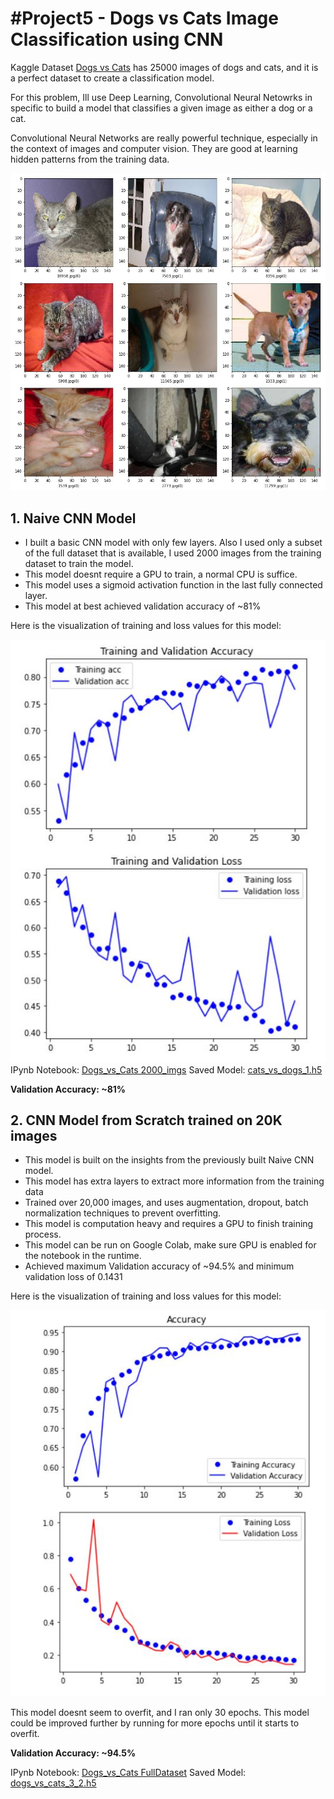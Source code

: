 # #Project5 - Dogs vs Cats Image Classification using CNN

Kaggle Dataset [Dogs vs Cats]() has 25000 images of dogs and cats, and it is a perfect dataset to create a classification model.

For this problem, Ill use Deep Learning, Convolutional Neural Netowrks in specific to build a model that classifies a given image as either a dog or a cat.

Convolutional Neural Networks are really powerful technique, especially in the context of images and computer vision. They are good at learning hidden patterns from the training data.

![Cats vs Dogs Classification output](images/output.JPG)

## 1. Naive CNN Model

- I built a basic CNN model with only few layers. Also I used only a subset of the full dataset that is available, I used 2000 images from the training dataset to train the model.
- This model doesnt require a GPU to train, a normal CPU is suffice.
- This model uses a sigmoid activation function in the last fully connected layer.
- This model at best achieved validation accuracy of ~81% 

Here is the visualization of training and loss values for this model:

![Visualization of Classifier](images/dogs_vs_cats_2k_viz.JPG)
IPynb Notebook: [Dogs_vs_Cats 2000_imgs](https://github.com/laxmena/100MLProjects/blob/master/Project5%20-%20Dogs%20vs%20Cats/Dogs_vs_Cats%202000_imgs.ipynb) 
Saved Model: [cats_vs_dogs_1.h5](https://github.com/laxmena/100MLProjects/blob/master/Project5%20-%20Dogs%20vs%20Cats/cats_vs_dogs_1.h5)

**Validation Accuracy: ~81%**

## 2. CNN Model from Scratch trained on 20K images
-  This model is built on the insights from the previously built Naive CNN model.
- This model has extra layers to extract more information from the training data
- Trained over 20,000 images, and uses augmentation, dropout, batch normalization techniques to prevent overfitting.
- This model is computation heavy and requires a GPU to finish training process.
- This model can be run on Google Colab, make sure GPU is enabled for the notebook in the runtime.
- Achieved maximum Validation accuracy of ~94.5% and minimum validation loss of 0.1431

Here is the visualization of training and loss values for this model:

![Visualization of Classifier](images/dogs_vs_cats_20k_viz.JPG)

This model doesnt seem to overfit, and I ran only 30 epochs. This model could be improved further by running for more epochs until it starts to overfit.

**Validation Accuracy: ~94.5%**

IPynb Notebook: [Dogs_vs_Cats FullDataset](https://github.com/laxmena/100MLProjects/blob/master/Project5%20-%20Dogs%20vs%20Cats/Dogs_vs_cats%20FullDataset.ipynb) 
Saved Model: [dogs_vs_cats_3_2.h5](https://github.com/laxmena/100MLProjects/blob/master/Project5%20-%20Dogs%20vs%20Cats/dog_vs_cat_3_2.h5)
